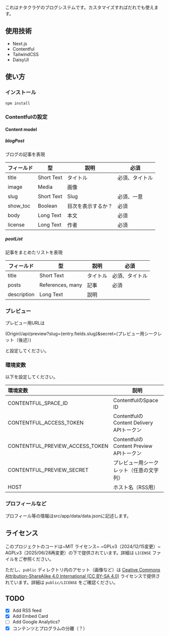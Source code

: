 これはナタクラゲのブログシステムです。カスタマイズすればだれでも使えます。

## 使用技術
- Next.js
- Contentful
- TailwindCSS
- DaisyUI

## 使い方

### インストール

```bash
npm install
```

### Contentfulの設定

#### Content model

##### blogPost
ブログの記事を表現

| フィールド | 型 | 説明 | 必須 |
| --------- | --- | ---- | ---- |
| title | Short Text | タイトル | 必須、タイトル |
| image | Media | 画像 |  |
| slug | Short Text | Slug | 必須、一意 |
| show_toc | Boolean | 目次を表示するか？ | 必須 |
| body | Long Text | 本文 | 必須 |
| license | Long Text | 作者 | 必須 |

##### postList
記事をまとめたリストを表現

| フィールド | 型 | 説明 | 必須 |
| --------- | --- | ---- | ---- |
| title | Short Text | タイトル | 必須、タイトル |
| posts | References, many | 記事 | 必須 |
| description | Long Text | 説明 | |

### プレビュー
プレビュー用URLは

(Origin)/api/preview?slug={entry.fields.slug}&secret=(プレビュー用シークレット（後述）)

と設定してください。

### 環境変数

以下を設定してください。

| 環境変数 | 説明 |
|:--------| ---- |
|CONTENTFUL_SPACE_ID | ContentfulのSpace ID |
|CONTENTFUL_ACCESS_TOKEN | ContentfulのContent Delivery APIトークン |
|CONTENTFUL_PREVIEW_ACCESS_TOKEN | ContentfulのContent Preview APIトークン |
|CONTENTFUL_PREVIEW_SECRET | プレビュー用シークレット（任意の文字列） |
|HOST | ホスト名（RSS用） |

### プロフィールなど
プロフィール等の情報はsrc/app/data/data.jsonに記述します。

## ライセンス

このプロジェクトのコードは~MIT ライセンス~ ~GPLv3（2024/12/15変更）~ AGPLv3（2025/06/28再変更）の下で提供されています。詳細は `LICENSE` ファイルをご参照ください。

ただし、`public` ディレクトリ内のアセット（画像など）は [Ceative Commons Attribution-ShareAlike 4.0 International (CC BY-SA 4.0)](https://creativecommons.org/licenses/by-sa/4.0/) ライセンスで提供されています。詳細は `public/LICENSE` をご確認ください。

## TODO

- [x] Add RSS feed
- [x] Add Embed Card
- [ ] Add Google Analytics?
- [x] コンテンツとプログラムの分離（？）
